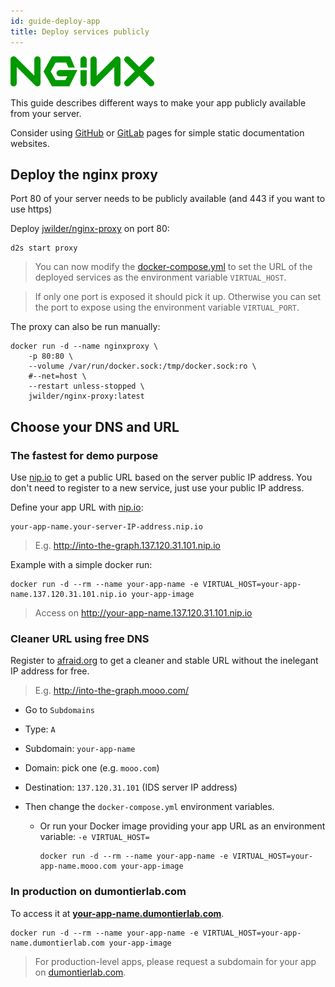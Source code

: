 ```yaml
---
id: guide-deploy-app
title: Deploy services publicly
---
```


[![](/img/nginx_logo.svg)](https://www.nginx.com/)

This guide describes different ways to make your app publicly available from your server.

Consider using [GitHub](https://pages.github.com/) or [GitLab](https://docs.gitlab.com/ee/user/project/pages/) pages for simple static documentation websites.

## Deploy the nginx proxy

Port 80 of your server needs to be publicly available (and 443 if you want to use https)

Deploy [jwilder/nginx-proxy](https://github.com/jwilder/nginx-proxy) on port 80:

```shell
d2s start proxy
```

> You can now modify the [docker-compose.yml](https://github.com/MaastrichtU-IDS/d2s-cwl-workflows/blob/master/docker-compose.yml#L15) to set the URL of the deployed services as the environment variable `VIRTUAL_HOST`.

> If only one port is exposed it should pick it up. Otherwise you can set the port to expose using the environment variable `VIRTUAL_PORT`.

The proxy can also be run manually:

```shell
docker run -d --name nginxproxy \
    -p 80:80 \
    --volume /var/run/docker.sock:/tmp/docker.sock:ro \
    #--net=host \
    --restart unless-stopped \
    jwilder/nginx-proxy:latest
```

## Choose your DNS and URL

### The fastest for demo purpose

Use [nip.io](https://nip.io/) to get a public URL based on the server public IP address. You don't need to register to a new service, just use your public IP address.

Define your app URL with [nip.io](https://nip.io/):

```
your-app-name.your-server-IP-address.nip.io
```

> E.g. http://into-the-graph.137.120.31.101.nip.io

Example with a simple docker run:

```shell
docker run -d --rm --name your-app-name -e VIRTUAL_HOST=your-app-name.137.120.31.101.nip.io your-app-image
```

> Access on http://your-app-name.137.120.31.101.nip.io

### Cleaner URL using free DNS

Register to [afraid.org](https://freedns.afraid.org/) to get a cleaner and stable URL without the inelegant IP address for free.

> E.g. http://into-the-graph.mooo.com/

* Go to `Subdomains`

* Type: `A`

* Subdomain: `your-app-name`

* Domain: pick one (e.g. `mooo.com`)

* Destination: `137.120.31.101` (IDS server IP address)

* Then change the `docker-compose.yml` environment variables.

  * Or run your Docker image providing your app URL as an environment variable: `-e VIRTUAL_HOST=`

    ```shell
    docker run -d --rm --name your-app-name -e VIRTUAL_HOST=your-app-name.mooo.com your-app-image
    ```

### In production on dumontierlab.com

To access it at **[your-app-name.dumontierlab.com](http://your-app-name.dumontierlab.com)**.

```shell
docker run -d --rm --name your-app-name -e VIRTUAL_HOST=your-app-name.dumontierlab.com your-app-image
```

> For production-level apps, please request a subdomain for your app on [dumontierlab.com](http://dumontierlab.com/).
